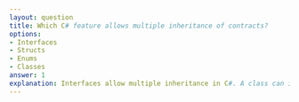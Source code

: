 ```yaml
---
layout: question
title: Which C# feature allows multiple inheritance of contracts?
options:
- Interfaces
- Structs
- Enums
- Classes
answer: 1
explanation: Interfaces allow multiple inheritance in C#. A class can implement multiple interfaces, inheriting their contracts (method signatures) but not implementation, providing flexibility in design.
---
```

